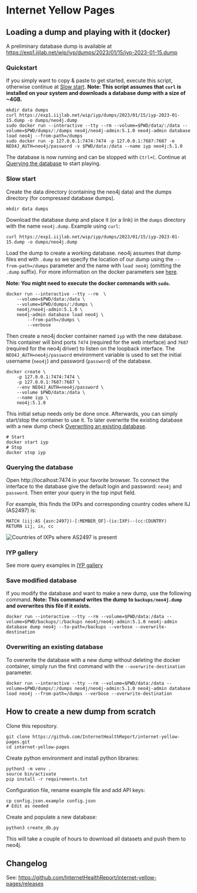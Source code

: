 # Internet Yellow Pages


## Loading a dump and playing with it (docker)

A preliminary database dump is available at https://exp1.iijlab.net/wip/iyp/dumps/2023/01/15/iyp-2023-01-15.dump

### Quickstart

If you simply want to copy & paste to get started, execute this script, otherwise continue at [Slow
start](#slow-start). **Note: This script assumes that `curl` is installed on your system and
downloads a database dump with a size of ~4GB.**
```
mkdir data dumps
curl https://exp1.iijlab.net/wip/iyp/dumps/2023/01/15/iyp-2023-01-15.dump -o dumps/neo4j.dump
sudo docker run --interactive --tty --rm --volume=$PWD/data/:/data --volume=$PWD/dumps/:/dumps neo4j/neo4j-admin:5.1.0 neo4j-admin database load neo4j --from-path=/dumps
sudo docker run -p 127.0.0.1:7474:7474 -p 127.0.0.1:7687:7687 -e NEO4J_AUTH=neo4j/password -v $PWD/data:/data --name iyp neo4j:5.1.0
```
The database is now running and can be stopped with `Ctrl+C`. Continue at [Querying the
database](#querying-the-database) to start playing.

### Slow start

Create the data directory (containing the neo4j data) and the dumps directory (for compressed
database dumps).
```
mkdir data dumps
```
Download the database dump and place it (or a link) in the `dumps` directory with the name
`neo4j.dump`. Example using `curl`:
```
curl https://exp1.iijlab.net/wip/iyp/dumps/2023/01/15/iyp-2023-01-15.dump -o dumps/neo4j.dump
```
Load the dump to create a working database. neo4j assumes that dump files end with `.dump` so we
specify the location of our dump using the `--from-path=/dumps` parameter and the name with `load
neo4j` (omitting the `.dump` suffix). For more information on the docker parameters see
[here](https://docs.docker.com/engine/reference/commandline/run/).

**Note: You might need to execute the docker commands with `sudo`.**
```
docker run --interactive --tty --rm  \
    --volume=$PWD/data:/data \
    --volume=$PWD/dumps/:/dumps \
    neo4j/neo4j-admin:5.1.0 \
    neo4j-admin database load neo4j \
        --from-path=/dumps \
        --verbose
```
Then create a neo4j docker container named `iyp` with the new database. This container will bind
ports `7474` (required for the web interface) and `7687` (required for the neo4j driver) to listen
on the loopback interface. The `NEO4J_AUTH=neo4j/password` environment variable is used to set the
initial username (`neo4j`) and password (`password`) of the database.
```
docker create \
    -p 127.0.0.1:7474:7474 \
    -p 127.0.0.1:7687:7687 \
    --env NEO4J_AUTH=neo4j/password \
    --volume $PWD/data:/data \
    --name iyp \
    neo4j:5.1.0
```
This initial setup needs only be done once. Afterwards, you can simply start/stop the container to
use it. To later overwrite the existing database with a new dump check [Overwriting an existing
database](#overwriting-an-existing-database).
```
# Start
docker start iyp
# Stop
docker stop iyp
```

### Querying the database

Open http://localhost:7474 in your favorite browser. To connect the interface to the database give
the default login and password: `neo4j` and `password`.
Then enter your query in the top input field.

For example, this finds the IXPs and corresponding country codes where IIJ (AS2497) is:
```cypher
MATCH (iij:AS {asn:2497})-[:MEMBER_OF]-(ix:IXP)--(cc:COUNTRY)
RETURN iij, ix, cc
```
![Countries of IXPs where AS2497 is present](/documentation/assets/gallery/as2497ixpCountry.svg)

### IYP gallery

See more query examples in [IYP gallery](/documentation/gallery.md)

### Save modified database

If you modify the database and want to make a new dump, use the following command. **Note: This
command writes the dump to `backups/neo4j.dump` and overwrites this file if it exists.**
```
docker run --interactive --tty --rm --volume=$PWD/data:/data --volume=$PWD/backups/:/backups neo4j/neo4j-admin:5.1.0 neo4j-admin database dump neo4j --to-path=/backups --verbose --overwrite-destination
```

### Overwriting an existing database

To overwrite the database with a new dump without deleting the docker container, simply run the
first command with the `--overwrite-destination` parameter.
```
docker run --interactive --tty --rm --volume=$PWD/data:/data --volume=$PWD/dumps/:/dumps neo4j/neo4j-admin:5.1.0 neo4j-admin database load neo4j --from-path=/dumps --verbose --overwrite-destination
```


## How to create a new dump from scratch

Clone this repository.
```
git clone https://github.com/InternetHealthReport/internet-yellow-pages.git
cd internet-yellow-pages
```

Create python environment and install python libraries:
```
python3 -m venv .
source bin/activate
pip install -r requirements.txt
```

Configuration file, rename example file and add API keys:
```
cp config.json.example config.json
# Edit as needed
```

Create and populate a new database:
```
python3 create_db.py
```
This will take a couple of hours to download all datasets and push them to neo4j.

## Changelog

See: https://github.com/InternetHealthReport/internet-yellow-pages/releases

